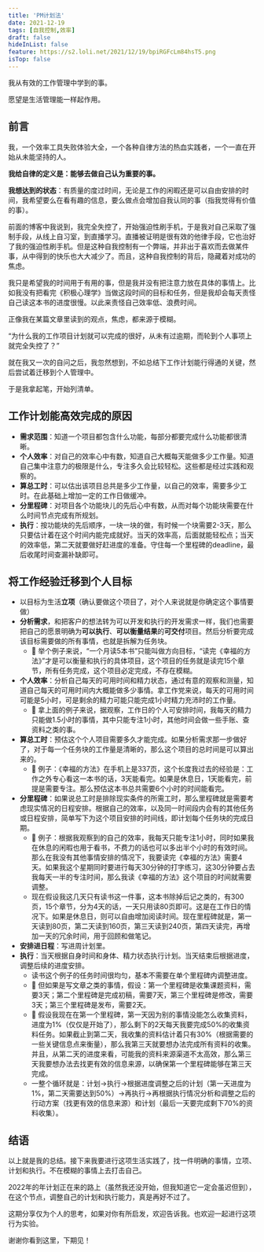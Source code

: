 ```yaml
---
title: 'PM计划法'
date: 2021-12-19
tags: [自我控制,效率]
draft: false
hideInList: false
feature: https://s2.loli.net/2021/12/19/bpiRGFcLm84hsT5.png
isTop: false
---
```

我从有效的工作管理中学到的事。

愿望是生活管理能一样起作用。

<!--more-->


## 前言

我，一个效率工具失败体验大全，一个各种自律方法的热血实践者，一个一直在开始从未能坚持的人。

**我给自律的定义是：能够去做自己认为重要的事。**

**我想达到的状态**：有质量的度过时间，无论是工作的闲暇还是可以自由安排的时间，我希望要么在看有趣的信息，要么做点会增加自我认同的事（指我觉得有价值的事）。

前面的博客中我说到，我完全失控了，开始强迫性刷手机，于是我对自己采取了强制手段，从线上自习室，到直播学习。直播被证明是很有效的他律手段，它也治好了我的强迫性刷手机。但是这种自我控制有一个弊端，并非出于喜欢而去做某件事，从中得到的快乐也大大减少了。而且，这种自我控制的背后，隐藏着对成功的焦虑。

我只是希望我的时间用于有用的事，但是我并没有把注意力放在具体的事情上。比如我没有把看完《积极心理学》当做这段时间的目标和任务，但是我却会每天责怪自己读这本书的进度很慢。以此来责怪自己效率低、浪费时间。

正像我在某篇文章里读到的观点，焦虑，都来源于模糊。

“为什么我的工作项目计划就可以完成的很好，从未有过逾期，而轮到个人事项上就完全失控了？”

就在我又一次的自问之后，我忽然想到，不如总结下工作计划能行得通的关键，然后尝试着迁移到个人管理中。

于是我拿起笔，开始列清单。


## 工作计划能高效完成的原因

- **需求范围**：知道一个项目都包含什么功能，每部分都要完成什么功能都很清晰。
- **个人效率**：对自己的效率心中有数，知道自己大概每天能做多少工作量。知道自己集中注意力的极限是什么，专注多久会比较轻松。这些都是经过实践和观察的。
- **算总工时**：可以估出该项目总共是多少工作量，以自己的效率，需要多少工时。在此基础上增加一定的工作日做缓冲。
- **分里程碑**：对项目各个功能块儿的先后心中有数，从而对每个功能块需要在什么时间节点完成有所规划。
- **执行**：按功能块的先后顺序，一块一块的做，有时候一个块需要2-3天，那么只要估计着在这个时间内能完成就好。当天的效率高，后面就能轻松点；当天的效率低，第二天就要做好赶进度的准备。守住每一个里程碑的deadline，最后收尾时间查漏补缺即可。

## 将工作经验迁移到个人目标

- 以目标为生活**立项**（确认要做这个项目了，对个人来说就是你确定这个事情要做）
- **分析需求**，和把客户的想法转为可以开发和执行的开发需求一样，我们也需要把自己的愿景明确为**可以执行**、**可以衡量结果**的**可交付**项目。然后分析要完成该目标需要做的所有事情，也就是拆解为任务块。
	- 🌰 举个例子来说，“一个月读5本书”只能叫做方向目标，“读完《幸福的方法》”才是可以衡量和执行的具体项目，这个项目的任务就是读完15个章节，所有任务完成，这个项目必定完成，不存在模糊。
- **个人效率**：分析自己每天的可用时间和精力状态，通过有意的观察和测量，知道自己每天的可用时间内大概能做多少事情。拿工作党来说，每天的可用时间可能是5小时，可是剩余的精力可能只能完成1小时精力充沛时的工作量。
	- 🌰 拿上面的例子来说，据观察，工作日的个人可安排时间，我每天的精力只能做1.5小时的事情，其中只能专注1小时，其他时间会做一些手账、查资料之类的事。
- **算总工时**：预估这个个人项目需要多久才能完成。如果分析需求那一步做好了，对于每一个任务块的工作量是清晰的，那么这个项目的总时间是可以算出来的。
	- 🌰 例子：《幸福的方法》在手机上是337页，这个长度我过去的经验是：工作之外专心看这一本书的话，3天能看完。如果是休息日，1天能看完，前提是需要专注。那么预估这本书总共需要6个小时的时间能看完。
- **分里程碑**：如果说总工时是排除现实条件的所需工时，那么里程碑就是需要考虑现实情况的日程安排。根据自己的效率，以及同一时间段内会有的其他任务或日程安排，简单写下为这个项目安排的时间线，即计划每个任务块的完成日期。
	- 🌰 例子：根据我观察到的自己的效率，我每天只能专注1小时，同时如果我在休息的闲暇也用于看书，不费力的话也可以多出半个小时的有效时间。那么在我没有其他事情安排的情况下，我要读完《幸福的方法》需要4天。如果我这个星期同时要进行每天30分钟的打字练习，这30分钟要占去我每天一半的专注时间，那么我读《幸福的方法》这个项目的时间就需要调整。
	- 现在假设我这几天只有读书这一件事，这本书除掉后记之类的，有300页，15个章节，分为4天的话，一天只用读80页即可。这是在工作日的情况下。如果是休息日，则可以自由增加阅读时间。现在里程碑就是，第一天读到80页，第二天读到160页，第三天读到240页，第四天读完，再增加一天的冗余时间，用于回顾和做笔记。
- **安排进日程**：写进周计划里。
- **执行**：当天根据自身时间和身体、精力状态执行计划。当天结束后根据进度，调整后续的进度安排。
	- 读书这个例子的任务时间很均匀，基本不需要在单个里程碑内调整进度。
	- 🌰 但如果是写文章之类的事情，假设：第一个里程碑是收集课题资料，需要3天；第二个里程碑是完成初稿，需要7天，第三个里程碑是修改，需要3天；第三个里程碑是发布，需要2天。
	- 🌰 假设我现在在第一个里程碑，第一天因为别的事情没能怎么收集资料，进度为1%（仅仅是开始了），那么剩下的2天每天我要完成50%的收集资料任务。如果截止到第二天，我收集的资料估计着只有30%（根据需要的一些关键信息点来衡量），那么我第三天就要想办法完成所有资料的收集。并且，从第二天的进度来看，可能我的资料来源渠道不太高效，那么第三天我要想办法去找更有效的信息来源，以确保第一个里程碑能够在第三天完成。
	- 一整个循环就是：计划->执行->根据进度调整之后的计划（第一天进度为1%，第二天需要达到50%）->再执行->再根据执行情况分析和调整之后的行动方案（找更有效的信息来源）和计划（最后一天要完成剩下70%的资料收集）。

## 结语

以上就是我的总结。接下来我要进行这项生活实践了，找一件明确的事情，立项、计划和执行。不在模糊的事情上去打击自己。

2022年的年计划正在来的路上（虽然我还没开始，但我知道它一定会虽迟但到），在这个节点，调整自己的计划和执行能力，真是再好不过了。

这期分享仅为个人的思考，如果对你有所启发，欢迎告诉我。也欢迎一起进行这项行为实验。

谢谢你看到这里，下期见！